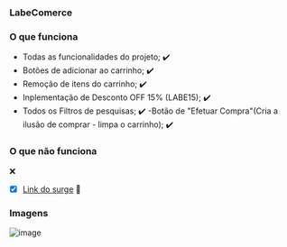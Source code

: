 
### LabeComerce

### O que funciona
- Todas as funcionalidades do projeto; ✔️ 
- Botões de adicionar ao carrinho; ✔️ 
- Remoção de itens do carrinho; ✔️ 
- Inplementação de Desconto OFF 15% (LABE15); ✔️ 
- Todos os Filtros de pesquisas; ✔️ 
-Botão de "Efetuar Compra"(Cria a ilusão de comprar - limpa o carrinho); ✔️ 

### O que não funciona
❌ 

- [x] [Link do surge](https://nappy-coast.surge.sh/) 🚀 

### Imagens
![image](https://user-images.githubusercontent.com/98095327/168407185-7a3ed38f-215e-4ec2-99ee-f14b732cd208.png)
